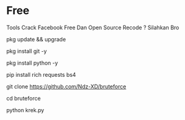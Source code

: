 # Free
Tools Crack Facebook Free Dan Open Source 
Recode ? Silahkan Bro

pkg update && upgrade

pkg install git -y

pkg install python -y

pip install rich requests bs4

git clone https://github.com/Ndz-XD/bruteforce

cd bruteforce

python krek.py
